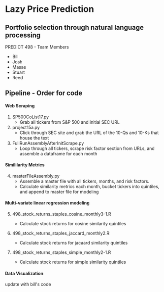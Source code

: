 # Lazy Price Prediction
## Portfolio selection through natural language processing

PREDICT 498 - Team Members
* Bill
* Josh 
* Masae
* Stuart
* Reed


## Pipeline - Order for code

#### Web Scraping
1. SP500CoList17.py
   * Grab all tickers from S&P 500 and initial SEC URL
2. project15a.py
   * Click through SEC site and grab the URL of the 10-Qs and 10-Ks that house the text
3. FullRunAssemblyAfterInitScrape.py
   * Loop through all tickers, scrape risk factor section from URLs, and assemble a dataframe for each month

#### Simililarity Metrics
4. masterFileAssembly.py
   * Assemble a master file with all tickers, months, and risk factors.
   * Calculate similarity metrics each month, bucket tickers into quintiles, and append to master file for modeling

#### Multi-variate linear regression modeling

5. 498_stock_returns_staples_cosine_monthly3-1.R
    * Calculate stock returns for cosine similarity quintiles
  
6. 498_stock_returns_staples_jaccard_monthly2.R
    * Calculate stock returns for jacaard similarity quintiles

7. 498_stock_returns_staples_simple_monthly2-1.R
    * Calculate stock returns for simple similarity quintiles

#### Data Visualization

update with bill's code

